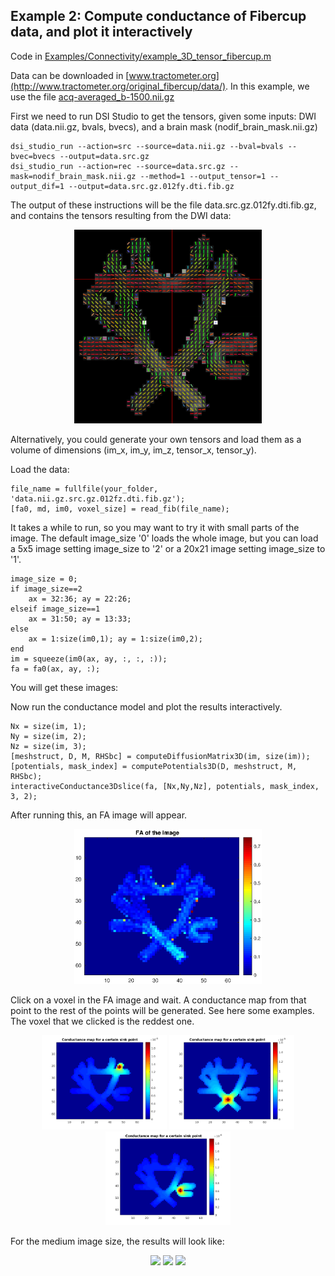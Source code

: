 ## Example 2: Compute conductance of Fibercup data, and plot it interactively

Code in [Examples/Connectivity/example_3D_tensor_fibercup.m](Examples/Connectivity/example_3D_tensor_fibercup.m)

Data can be downloaded in [www.tractometer.org](http://www.tractometer.org/original_fibercup/data/).
In this example, we use the file [acq-averaged_b-1500.nii.gz](http://www.tractometer.org/downloads/downloads/fibercup/dwi/acq-averaged_b-1500.nii.gz)

First we need to run DSI Studio to get the tensors, given some inputs: DWI data (data.nii.gz, bvals, bvecs), and a brain mask (nodif_brain_mask.nii.gz)
```
dsi_studio_run --action=src --source=data.nii.gz --bval=bvals --bvec=bvecs --output=data.src.gz
dsi_studio_run --action=rec --source=data.src.gz --mask=nodif_brain_mask.nii.gz --method=1 --output_tensor=1 --output_dif=1 --output=data.src.gz.012fy.dti.fib.gz
```
The output of these instructions will be the file data.src.gz.012fy.dti.fib.gz, and contains the tensors resulting from the DWI data:
<p align="center">
<img src="Examples/Images/fibercup.png" width="300">
</p>
Alternatively, you could generate your own tensors and load them as a volume of dimensions (im_x, im_y, im_z, tensor_x, tensor_y).

Load the data:
```
file_name = fullfile(your_folder, 'data.nii.gz.src.gz.012fz.dti.fib.gz'); 
[fa0, md, im0, voxel_size] = read_fib(file_name);
```
It takes a while to run, so you may want to try it with small parts of the image. The default image_size '0' loads the whole image, but you can load a 5x5 image setting image_size to '2' or a 20x21 image setting image_size to '1'.
```
image_size = 0;
if image_size==2
    ax = 32:36; ay = 22:26;
elseif image_size==1
    ax = 31:50; ay = 13:33;
else
    ax = 1:size(im0,1); ay = 1:size(im0,2);
end
im = squeeze(im0(ax, ay, :, :, :));
fa = fa0(ax, ay, :);
```
You will get these images: 

Now run the conductance model and plot the results interactively. 
```
Nx = size(im, 1); 
Ny = size(im, 2); 
Nz = size(im, 3); 
[meshstruct, D, M, RHSbc] = computeDiffusionMatrix3D(im, size(im));
[potentials, mask_index] = computePotentials3D(D, meshstruct, M, RHSbc);
interactiveConductance3Dslice(fa, [Nx,Ny,Nz], potentials, mask_index, 3, 2);
```
After running this, an FA image will appear. 
<p align="center">
<img src="Images/fibercup.eps" width="300">
</p>
Click on a voxel in the FA image and wait. A conductance map from that point to the rest of the points will be generated. See here some examples. The voxel that we clicked is the reddest one.
<p align="center">
<img src="Images/fibercup0_point1.png" width="200"> <img src="Images/fibercup0_point2.png" width="200"> <img src="Images/fibercup0_point3.png" width="200">
</p>
For the medium image size, the results will look like:
<p align="center">
<img src="Images/fibercup0_conductance.png" width="200"> <img src="Images/fibercup0_conductance1.png" width="200"> <img src="Images/fibercup0_conductance2.png" width="200">
</p>


